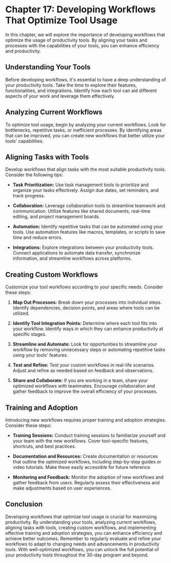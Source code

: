 Chapter 17: Developing Workflows That Optimize Tool Usage
=========================================================

In this chapter, we will explore the importance of developing workflows that optimize the usage of productivity tools. By aligning your tasks and processes with the capabilities of your tools, you can enhance efficiency and productivity.

Understanding Your Tools
------------------------

Before developing workflows, it's essential to have a deep understanding of your productivity tools. Take the time to explore their features, functionalities, and integrations. Identify how each tool can aid different aspects of your work and leverage them effectively.

Analyzing Current Workflows
---------------------------

To optimize tool usage, begin by analyzing your current workflows. Look for bottlenecks, repetitive tasks, or inefficient processes. By identifying areas that can be improved, you can create new workflows that better utilize your tools' capabilities.

Aligning Tasks with Tools
-------------------------

Develop workflows that align tasks with the most suitable productivity tools. Consider the following tips:

* **Task Prioritization:** Use task management tools to prioritize and organize your tasks effectively. Assign due dates, set reminders, and track progress.

* **Collaboration:** Leverage collaboration tools to streamline teamwork and communication. Utilize features like shared documents, real-time editing, and project management boards.

* **Automation:** Identify repetitive tasks that can be automated using your tools. Use automation features like macros, templates, or scripts to save time and reduce errors.

* **Integrations:** Explore integrations between your productivity tools. Connect applications to automate data transfer, synchronize information, and streamline workflows across platforms.

Creating Custom Workflows
-------------------------

Customize your tool workflows according to your specific needs. Consider these steps:

1. **Map Out Processes:** Break down your processes into individual steps. Identify dependencies, decision points, and areas where tools can be utilized.

2. **Identify Tool Integration Points:** Determine where each tool fits into your workflow. Identify ways in which they can enhance productivity at specific stages.

3. **Streamline and Automate:** Look for opportunities to streamline your workflow by removing unnecessary steps or automating repetitive tasks using your tools' features.

4. **Test and Refine:** Test your custom workflows in real-life scenarios. Adjust and refine as needed based on feedback and observations.

5. **Share and Collaborate:** If you are working in a team, share your optimized workflows with teammates. Encourage collaboration and gather feedback to improve the overall efficiency of your processes.

Training and Adoption
---------------------

Introducing new workflows requires proper training and adoption strategies. Consider these steps:

* **Training Sessions:** Conduct training sessions to familiarize yourself and your team with the new workflows. Cover tool-specific features, shortcuts, and best practices.

* **Documentation and Resources:** Create documentation or resources that outline the optimized workflows, including step-by-step guides or video tutorials. Make these easily accessible for future reference.

* **Monitoring and Feedback:** Monitor the adoption of new workflows and gather feedback from users. Regularly assess their effectiveness and make adjustments based on user experiences.

Conclusion
----------

Developing workflows that optimize tool usage is crucial for maximizing productivity. By understanding your tools, analyzing current workflows, aligning tasks with tools, creating custom workflows, and implementing effective training and adoption strategies, you can enhance efficiency and achieve better outcomes. Remember to regularly evaluate and refine your workflows to adapt to changing needs and advancements in productivity tools. With well-optimized workflows, you can unlock the full potential of your productivity tools throughout the 30-day program and beyond.
